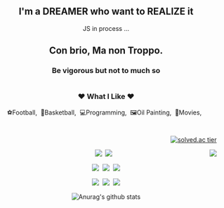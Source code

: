 <div align="center">
<h2>I'm a DREAMER who want to REALIZE it</h2>
<p>JS in process ...</p>
<h2>Con brio, Ma non Troppo.</h2>
<h3>Be vigorous but not to much so</h3>
  
#
<h3>❤ What I Like ❤</h3>
<p>⚽Football,&nbsp;&nbsp;🏀Basketball,&nbsp;&nbsp;💻Programming,&nbsp;&nbsp;🖼Oil Painting,&nbsp;&nbsp;🎥Movies,&nbsp;&nbsp;</p>

#
<div align="right">

[![solved.ac tier](http://mazassumnida.wtf/api/mini/generate_badge?boj=elsh97)](https://solved.ac/elsh97)

<img align="right" src="https://github-readme-stats.vercel.app/api/top-langs/?username=elsh97&layout=compact&theme=tokyonight">

</div>

<div align="left>
<h3>🔥 Tech Stack 🔥</h3>
<p><img src="https://img.shields.io/badge/HTML5-E34F26?style=flat&logo=html5&logoColor=white"/>&nbsp;&nbsp;<img src="https://img.shields.io/badge/CSS3-1572B6?style=flat&logo=css3&logoColor=white"/>&nbsp;&nbsp;<img src="https://img.shields.io/badge/JavaScript-gray?style=flat&logo=JavaScript&logoColor=F7DF1E"/></p>

<p><img src="https://img.shields.io/badge/Python-white?style=flat&logo=Python&logoColor=#3776AB"/>&nbsp;&nbsp;<img src="https://img.shields.io/badge/Django-brightgreen?style=flat&logo=Django"/>&nbsp;&nbsp;<img src="https://img.shields.io/badge/PostgreSql-blue?logo=postgresql&logoColor=white"/></p>

<p><img src="https://img.shields.io/badge/Notion-b4f5bd?style=flat&logo=Notion&logoColor=black"/>&nbsp;&nbsp;<img src="https://img.shields.io/badge/GitHub-gray?style=flat&logo=GitHub&logoColor=black"/>&nbsp;&nbsp;<img src="https://img.shields.io/badge/VScode-grey?style=flat&logo=VisualStudioCode&logoColor=blue"/></p>
</div>

![Anurag's github stats](https://github-readme-stats.vercel.app/api?username=elsh97&show_icons=true&theme=tokyonight)


</div>

